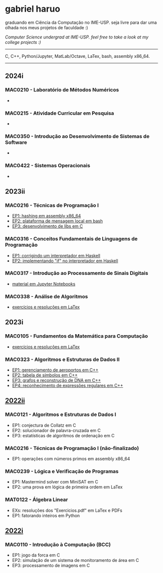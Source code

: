 # gabriel haruo

graduando em Ciência da Computação no IME-USP.
seja livre para dar uma olhada nos meus projetos de faculdade :)

_Computer Science undergrad at IME-USP._
_feel free to take a look at my college projects :)_

---

C, C++, Python/Jupyter, MatLab/Octave, LaTex, bash, assembly x86_64.

---

## 2024i

### MAC0210 - Laboratório de Métodos Numéricos
* 
### MAC0215 - Atividade Curricular em Pesquisa
*
### MAC0350 - Introdução ao Desenvolvimento de Sistemas de Software
*
### MAC0422 - Sistemas Operacionais
*

## 2023ii

### MAC0216 - Técnicas de Programação I
* [EP1: hashing em assembly x86_64](https://github.com/haruo-gabriel/mac0216-ep1-2023ii)
* [EP2: plataforma de mensagem local em bash](https://github.com/haruo-gabriel/mac0216-ep2-2023ii)
* [EP3: desenvolvimento de libs em C](https://github.com/haruo-gabriel/mac0216-ep3-2023ii)
### MAC0316 - Conceitos Fundamentais de Linguagens de Programação
* [EP1: corrigindo um interpretador em Haskell](https://github.com/haruo-gabriel/mac0316-ep1-2023ii)
* [EP2: implementando "if" no interpretador em Haskell](https://github.com/haruo-gabriel/mac0316-ep2-2023ii)
### MAC0317 - Introdução ao Processamento de Sinais Digitais
* [material em Jupyter Notebooks](https://github.com/haruo-gabriel/mac0317-2023ii)
### MAC0338 - Análise de Algoritmos
* [exercícios e resoluções em LaTex](https://github.com/haruo-gabriel/mac0338-listas-2023ii)

## 2023i

### MAC0105 - Fundamentos da Matemática para Computação
* [exercícios e resoluções em LaTex](https://github.com/haruo-gabriel/mac0105-exercicios-2023i)
### MAC0323 - Algoritmos e Estruturas de Dados II
* [EP1: gerenciamento de aeroportos em C++](https://github.com/haruo-gabriel/mac0323-ep1-2023i)
* [EP2: tabela de símbolos em C++](https://github.com/haruo-gabriel/mac0323-ep2-2023i)
* [EP3: grafos e reconstrução de DNA em C++](https://github.com/haruo-gabriel/mac0323-ep3-2023i)
* [EP4: reconhecimento de expressões regulares em C++](https://github.com/haruo-gabriel/mac0323-ep4-2023i)

## [2022ii](https://github.com/haruo-gabriel/bcc2022ii)

### MAC0121 - Algoritmos e Estruturas de Dados I
* EP1: conjectura de Collatz em C
* EP2: solucionador de palavra-cruzada em C
* EP3: estatísticas de algoritmos de ordenação em C
### MAC0216 - Técnicas de Programação I (não-finalizado)
* EP1: operações com números primos em assembly x86_64
### MAC0239 - Lógica e Verificação de Programas
* EP1: Mastermind solver com MiniSAT em C
* EP2: uma prova em lógica de primeira ordem em LaTex
### MAT0122 - Álgebra Linear
* EXs: resoluções dos "Exercicios.pdf" em LaTex e PDFs
* EP1: fatorando inteiros em Python

## [2022i](https://github.com/haruo-gabriel/bcc2022i)
### MAC0110 - Introdução à Computação (BCC)
* EP1: jogo da forca em C
* EP2: simulação de um sistema de monitoramento de área em C
* EP3: processamento de imagens em C
